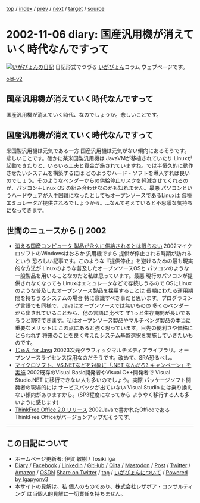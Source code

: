 [top](../index.html) 
 / [index](index.html) 
 / [prev](ig021105.html) 
 / [next](ig021107.html) 
 / [target](https://www.igapyon.jp/igapyon/diary/2002/ig021106.html) 
 / [source](https://github.com/igapyon/diary/blob/master/2002/ig021106.src.md) 

2002-11-06 diary: 国産汎用機が消えていく時代なんですって
=====================================================================================================
[![いがぴょんの日記](https://www.igapyon.jp/igapyon/diary/images/iga202308_128.jpg "いがぴょん")](https://www.igapyon.jp/igapyon/diary/memo/memoigapyon.html) 日記形式でつづる [いがぴょん](https://www.igapyon.jp/igapyon/diary/memo/memoigapyon.html)コラム ウェブページです。

[old-v2](ig021106-orig.html)

## 国産汎用機が消えていく時代なんですって

国産汎用機が消えていく時代、なのでしょうか。悲しいことです。


## 国産汎用機が消えていく時代なんですって

米国製汎用機は元気である一方 国産汎用機は元気がない傾向にあるそうです。悲しいことです。確かに某米国製汎用機は JavaVMが移植されていたり Linuxが起動できたりと、いろいろ工夫と資金が施されていますね。では半恒久的に動作させたいシステムを構築するには どのようなハード・ソフトを導入すれば良いのでしょう。そのようなベンダーからの供給停止リスクを軽減させてくれるのが、パソコン＋Linux
OS の組み合わせなのかも知れません。最悪 パソコンというハードウェアが入手困難になったとしてもオープンソースであるLinuxは 各種エミュレータが提供されるでしょうから。…なんて考えていると不思議な気持ちになってきます。

## 世間のニュースから () 2002

* [消える国産コンピュータ 製品が永久に供給されるとは限らない](http://itpro.nikkeibp.co.jp/free/NC/yajima/20021022/1/)  2002マイクロソフトのWindowsはおろか 汎用機ですら 提供が停止される時期が訪れるという 恐ろしい記事です。このような『提供停止』を避けるための最も現実的な方法が Linuxのような普及したオープンソースOSと パソコンのような一般製品を用いることなのだと私は思っています。最悪 現行のパソコンが提供されなくなっても Linuxはエミュレータなどで存続しうるので OSにLinuxのような普及したオープンソース製品を採用することは 長期にわたる運用期間を持ちうるシステムの場合 特に意識すべき事だと思います。プログラミング言語でも同様で、Javaはオープンソースでは無いものの 多くのベンダーから出されていることから、他の言語に比べて ず?っと生存期間が長いであろうと期待できます。私はオープンソース製品やマルチベンダ製品の本当に重要なメリットは この点にあると強く思っています。目先の便利さや価格にとらわれず 将来のことを良く考えたシステム基盤選択を実施していきたいものです。
* [じゅん for Java](http://www.sra.co.jp/people/nisinaka/Jun4Java/index-j.html)  20023次元グラフィックマルチメディアライブラリ。オープンソースライセンス採用なのだそうです。改めて、SRA恐るべし。
* [マイクロソフト、VS.NETなどを対象に「.NET なんだろ? キャンペーン」を実施](http://www.zdnet.co.jp/enterprise/0211/01/n08.html)  2002既存のVisual Basic開発者やVisual C++開発者で Visual Studio.NET に移行できない人も多いのでしょう。実際 パッケージソフト開発者の現場的には サービスパックが出ていない Visual Studio には乗り換えない傾向がありますから。(SP3程度になってから ようやく移行する人も多いように感じます)
* [ThinkFree Office 2.0 リリース](http://www.thinkfree.com/products/pd_office20.jsp)  2002Javaで書かれたOfficeであるThinkFree Officeがバージョンアップだそうです。


----------------------------------------------------------------------------------------------------

## この日記について

* ホームページ更新者: 伊賀 敏樹 / Tosiki Iga
* [Diary](https://www.igapyon.jp/igapyon/diary/) / [Facebook](https://www.facebook.com/igapyon) / [LinkedIn](https://www.linkedin.com/in/toshikiiga) / [GitHub](https://github.com/igapyon) / [Qiita](https://qiita.com/igapyon) / [Mastodon](https://social.vivaldi.net/@igapyon) / [Post](https://post.news/igapyon) / [Twitter](https://twitter.com/ToshikiIga) / [Amazon](https://www.amazon.co.jp/%E4%BC%8A%E8%B3%80-%E6%95%8F%E6%A8%B9/e/B004LTQWCQ) / [OSDN](https://ja.osdn.net/users/iga/)
[Share on Twitter](https://twitter.com/intent/tweet?hashtags=igapyon%2Cdiary%2C%E3%81%84%E3%81%8C%E3%81%B4%E3%82%87%E3%82%93&text=%E5%9B%BD%E7%94%A3%E6%B1%8E%E7%94%A8%E6%A9%9F%E3%81%8C%E6%B6%88%E3%81%88%E3%81%A6%E3%81%84%E3%81%8F%E6%99%82%E4%BB%A3%E3%81%AA%E3%82%93%E3%81%A7%E3%81%99%E3%81%A3%E3%81%A6&url=https%3A%2F%2Fwww.igapyon.jp%2Figapyon%2Fdiary%2F2002%2Fig021106.html) / [top](../index.html) / [いがぴょんについて](https://www.igapyon.jp/igapyon/diary/memo/memoigapyon.html) / [Powered by Igapyonv3](https://github.com/igapyon/igapyonv3)
* 本サイトの見解は、私 個人のものであり、株式会社レザボア・コンサルティング は当個人的見解に一切責任を持ちません。 
